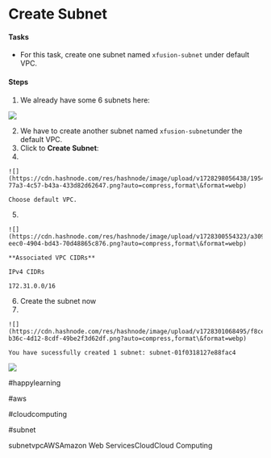 # Create Subnet

#### Tasks <a href="#heading-tasks" id="heading-tasks"></a>

* For this task, create one subnet named `xfusion-subnet` under default VPC.

#### Steps <a href="#heading-steps" id="heading-steps"></a>

1. We already have some 6 subnets here:

![](https://cdn.hashnode.com/res/hashnode/image/upload/v1728300479931/a5e57246-2113-40e6-8857-d76239a17546.png?auto=compress,format\&format=webp)

2. We have to create another subnet named `xfusion-subnet`under the default VPC.
3. Click to **Create Subnet**:
4.

    ![](https://cdn.hashnode.com/res/hashnode/image/upload/v1728298056438/19544df2-77a3-4c57-b43a-433d82d62647.png?auto=compress,format\&format=webp)

    Choose default VPC.
5.

    ![](https://cdn.hashnode.com/res/hashnode/image/upload/v1728300554323/a3096831-eec0-4904-bd43-70d48865c876.png?auto=compress,format\&format=webp)

    **Associated VPC CIDRs**

    IPv4 CIDRs

    172.31.0.0/16
6. Create the subnet now
7.

    ![](https://cdn.hashnode.com/res/hashnode/image/upload/v1728301068495/f8ce0d37-b36c-4d12-8cdf-49be2f3d62df.png?auto=compress,format\&format=webp)

    You have sucessfully created 1 subnet: subnet-01f0318127e88fac4

![](https://cdn.hashnode.com/res/hashnode/image/upload/v1728301436992/172e61b2-9551-41c5-ae02-1a2e115b1790.png?auto=compress,format\&format=webp)

\#happylearning

\#aws

\#cloudcomputing

\#subnet

subnetvpcAWSAmazon Web ServicesCloudCloud Computing

